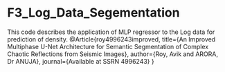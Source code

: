 # F3_Log_Data_Segementation
This code describes the application of MLP regressor to the Log data for prediction of density. 
@Article{roy4996243improved,
  title={An Improved Multiphase U-Net Architecture for Semantic Segmentation of Complex Chaotic Reflections from Seismic Images},
  author={Roy, Avik and ARORA, Dr ANUJA},
  journal={Available at SSRN 4996243}
}
